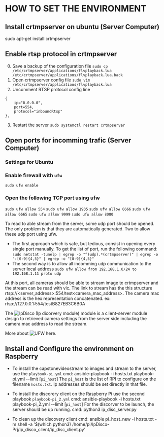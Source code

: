 # HOW TO SET THE ENVIRONMENT

## Install crtmpserver on ubuntu (Server Computer)
sudo apt-get install crtmpserver

## Enable rtsp protocol in crtmpserver
0. Save a backup of the configuration file
`sudo cp /etc/crtmpserver/applications/flvplayback.lua /etc/crtmpserver/applications/flvplayback.lua.back`
1. Open crtmpserver config file
`sudo vim /etc/crtmpserver/applications/flvplayback.lua`
2. Uncomment RTSP protocol config line
```
{
	ip="0.0.0.0",
	port=554,
	protocol="inboundRtsp"
},
```

3. Restart the server
`sudo systemctl restart crtmpserver`

## Open ports for incomming trafic (Server Computer)
### Settings for Ubuntu
### Enable firewall with `ufw`
`sudo ufw enable`

### Open the following TCP port using ufw
`sudo ufw allow 554`
`sudo ufw allow 1935`
`sudo ufw allow 6666`
`sudo ufw allow 6665`
`sudo ufw allow 9999`
`sudo ufw allow 8080`

To read to able stream from the server, some udp port should be opened. The only problem is that they are automatically generated. Two to allow these udp port using ufw.
- The first approach which is safe, but tedious, consist in opening every single port manually. To get the list of port, run the following command:
`sudo netstat -tunelp | egrep -o "^(udp).*(crtmpserver)" | egrep -o ":[0-9]{4,5}" | egrep -o "[0-9]{4,5}"`
- The second way is to allow all incomming udp communication to the server local address
`sudo ufw allow from 192.168.1.0/24 to 192.168.1.11 proto udp`

At this port, all cameras should be able to stream image to crtmpserver and the stream can be read with vlc. The link to stream has the this structure rtsp://<server_address>:554/test<camera_mac_address>. The camera mac address is the hex representation concatenated. ex: rtsp://127.0.0.1:554/testB827EB3C6B0A

The ![IpDisco](http://dev.camertronix.com/Immersion-Grp/IpDisco-Prj) (Ip dicorvery module) module is a client-server module design to retrieved camera settings from the server side including the camera mac address to read the stream.

More about ![UFW here](https://help.ubuntu.com/community/UFW).

## Install and Configure the environment on Raspberry
- To install the capstonevideostream to images and stream to the server, use the `playbook-pi.yml`
  cmd: ansible-playbook -i hosts.txt playbook-pi.yml --limit [`pi_host`]
  The `pi_host` is the list of RPI to configure on the filename `hosts.txt`. Ip addresses should be set directly in that file.

- To install the discorery client on the Raspberry Pi use the second playbook `playbook-pi_2.yml`
   cmd: ansible-playbook -i hosts.txt playbook-pi_2.yml --limit [`pi_host`]
   For the discorver to be launch, the server should be up running.
   cmd:  python3 ip_disc_server.py

- To clean up the discovery client
   cmd: ansible pi_host_new -i hosts.txt -m shell -a '$(which python3) /home/pi/IpDisco-Prj/ip_disco_client/ip_disc_client.py'
   
   
   

